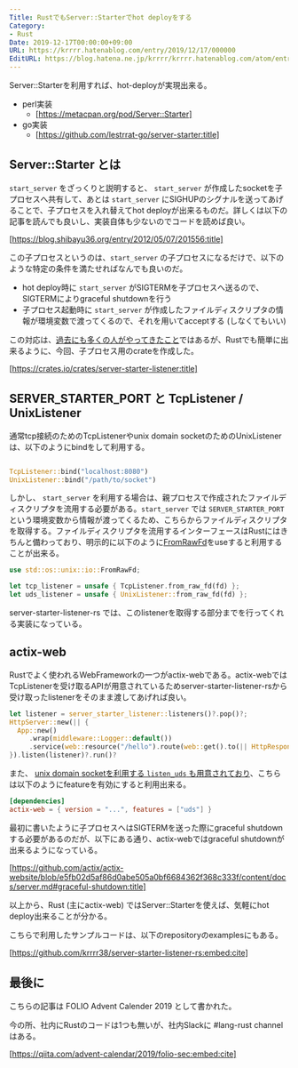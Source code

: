 ```yaml
---
Title: RustでもServer::Starterでhot deployをする
Category:
- Rust
Date: 2019-12-17T00:00:00+09:00
URL: https://krrrr.hatenablog.com/entry/2019/12/17/000000
EditURL: https://blog.hatena.ne.jp/krrrr/krrrr.hatenablog.com/atom/entry/26006613465603699
---
```


Server::Starterを利用すれば、hot-deployが実現出来る。

- perl実装
  - [https://metacpan.org/pod/Server::Starter]
- go実装
  - [https://github.com/lestrrat-go/server-starter:title]

## Server::Starter とは

`start_server` をざっくりと説明すると、 `start_server` が作成したsocketを子プロセスへ共有して、あとは `start_server` にSIGHUPのシグナルを送ってあげることで、子プロセスを入れ替えてhot deployが出来るものだ。詳しくは以下の記事を読んでも良いし、実装自体も少ないのでコードを読めば良い。

[https://blog.shibayu36.org/entry/2012/05/07/201556:title]

この子プロセスというのは、`start_server` の子プロセスになるだけで、以下のような特定の条件を満たせればなんでも良いのだ。

- hot deploy時に `start_server` がSIGTERMを子プロセスへ送るので、SIGTERMによりgraceful shutdownを行う
- 子プロセス起動時に `start_server` が作成したファイルディスクリプタの情報が環境変数で渡ってくるので、それを用いてacceptする (しなくてもいい)

この対応は、[過去にも](http://blog.livedoor.jp/sonots/archives/40248661.html)[多くの人が](https://qiita.com/hiratara/items/2dacf8470c378b130d5c)[やってきたこと](https://sfujiwara.hatenablog.com/entry/20100521/1274447126)ではあるが、Rustでも簡単に出来るように、今回、子プロセス用のcrateを作成した。

[https://crates.io/crates/server-starter-listener:title]

<!-- more -->

## SERVER_STARTER_PORT と TcpListener / UnixListener

通常tcp接続のためのTcpListenerやunix domain socketのためのUnixListenerは、以下のようにbindをして利用する。

```rust

TcpListener::bind("localhost:8080")
UnixListener::bind("/path/to/socket")
```

しかし、 `start_server` を利用する場合は、親プロセスで作成されたファイルディスクリプタを流用する必要がある。`start_server` では `SERVER_STARTER_PORT` という環境変数から情報が渡ってくるため、こちらからファイルディスクリプタを取得する。ファイルディスクリプタを流用するインターフェースはRustにはきちんと備わっており、明示的に以下のように[FromRawFd](https://doc.rust-lang.org/std/os/unix/io/trait.FromRawFd.html)をuseすると利用することが出来る。

```rust
use std::os::unix::io::FromRawFd;

let tcp_listener = unsafe { TcpListener.from_raw_fd(fd) };
let uds_listener = unsafe { UnixListener::from_raw_fd(fd) };
```

server-starter-listener-rs では、このlistenerを取得する部分までを行ってくれる実装になっている。

## actix-web

Rustでよく使われるWebFrameworkの一つがactix-webである。actix-webではTcpListenerを受け取るAPIが用意されているためserver-starter-listener-rsから受け取ったlistenerをそのまま渡してあげれば良い。

```rust
let listener = server_starter_listener::listeners()?.pop()?;
HttpServer::new(|| {
  App::new()
     .wrap(middleware::Logger::default())
     .service(web::resource("/hello").route(web::get().to(|| HttpResponse::Ok())))
}).listen(listener)?.run()?
```

また、 [unix domain socketを利用する `listen_uds` も用意されており](https://docs.rs/actix-web/1.0.8/actix_web/struct.HttpServer.html#method.listen_uds)、こちらは以下のようにfeatureを有効にすると利用出来る。

```toml
[dependencies]
actix-web = { version = "...", features = ["uds"] }
```

最初に書いたように子プロセスへはSIGTERMを送った際にgraceful shutdownする必要があるのだが、以下にある通り、actix-webではgraceful shutdownが出来るようになっている。

[https://github.com/actix/actix-website/blob/e5fb02d5af86d0abe505a0bf6684362f368c333f/content/docs/server.md#graceful-shutdown:title]

以上から、Rust (主にactix-web) ではServer::Starterを使えば、気軽にhot deploy出来ることが分かる。

こちらで利用したサンプルコードは、以下のrepositoryのexamplesにもある。

[https://github.com/krrrr38/server-starter-listener-rs:embed:cite]

## 最後に

こちらの記事は FOLIO Advent Calender 2019 として書かれた。

今の所、社内にRustのコードは1つも無いが、社内Slackに #lang-rust channelはある。

[https://qiita.com/advent-calendar/2019/folio-sec:embed:cite]


